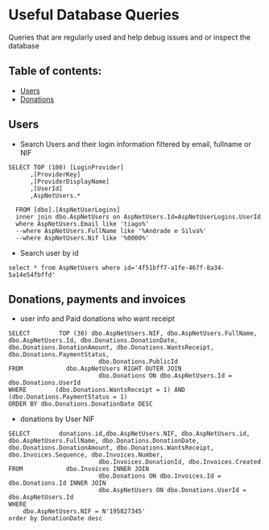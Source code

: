
# Useful Database Queries
Queries that are regularly used and help debug issues and or inspect the database

## Table of contents:
- [Users](#users)
- [Donations](#donations)


## Users

- Search Users and their login information filtered by email, fullname or NIF

```
SELECT TOP (100) [LoginProvider]
      ,[ProviderKey]
      ,[ProviderDisplayName]
      ,[UserId]
	  ,AspNetUsers.*

  FROM [dbo].[AspNetUserLogins]
  inner join dbo.AspNetUsers on AspNetUsers.Id=AspNetUserLogins.UserId
  where AspNetUsers.Email like 'tiago%'
  --where AspNetUsers.FullName like '%Andrade e Silva%'
  --where AspNetUsers.Nif like '%0000%'

```  
  
- Search user by id
```
select * from AspNetUsers where id='4f51bff7-a1fe-467f-8a34-5a14e54fbffd'
```

## Donations, payments and invoices

- user info and Paid donations who want receipt
```
SELECT        TOP (30) dbo.AspNetUsers.NIF, dbo.AspNetUsers.FullName, dbo.AspNetUsers.Id, dbo.Donations.DonationDate, dbo.Donations.DonationAmount, dbo.Donations.WantsReceipt, dbo.Donations.PaymentStatus, 
                         dbo.Donations.PublicId
FROM            dbo.AspNetUsers RIGHT OUTER JOIN
                         dbo.Donations ON dbo.AspNetUsers.Id = dbo.Donations.UserId
WHERE        (dbo.Donations.WantsReceipt = 1) AND (dbo.Donations.PaymentStatus = 1)
ORDER BY dbo.Donations.DonationDate DESC
```

- donations by User NIF
```
SELECT        donations.id,dbo.AspNetUsers.NIF, dbo.AspNetUsers.id, dbo.AspNetUsers.FullName, dbo.Donations.DonationDate, dbo.Donations.DonationAmount, dbo.Donations.WantsReceipt, dbo.Invoices.Sequence, dbo.Invoices.Number,
                         dbo.Invoices.DonationId, dbo.Invoices.Created
FROM            dbo.Invoices INNER JOIN
                         dbo.Donations ON dbo.Invoices.Id = dbo.Donations.Id INNER JOIN
                         dbo.AspNetUsers ON dbo.Donations.UserId = dbo.AspNetUsers.Id
WHERE       
	dbo.AspNetUsers.NIF = N'195827345'
order by DonationDate desc
```


